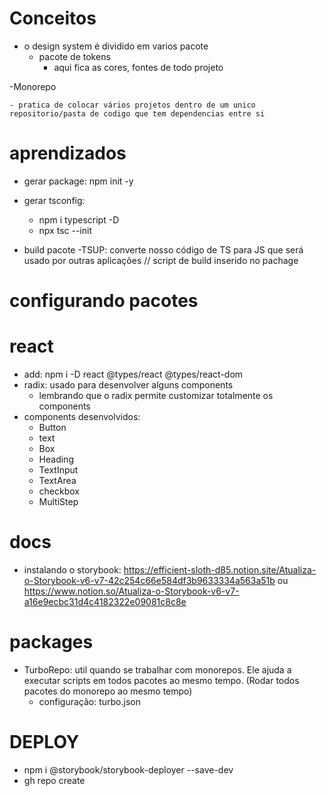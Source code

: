 # Conceitos

- o design system é dividido em varios pacote
  - pacote de tokens
    - aqui fica as cores, fontes de todo projeto

-Monorepo

    - pratica de colocar vários projetos dentro de um unico repositorio/pasta de codigo que tem dependencias entre si

# aprendizados

- gerar package: npm init -y
- gerar tsconfig:

  - npm i typescript -D
  - npx tsc --init

- build pacote
  -TSUP: converte nosso código de TS para JS que será usado por outras aplicações // script de build inserido no pachage

# configurando pacotes

# react

- add: npm i -D react @types/react @types/react-dom
- radix: usado para desenvolver alguns components
  - lembrando que o radix permite customizar totalmente os components
- components desenvolvidos:
  - Button
  - text
  - Box
  - Heading
  - TextInput
  - TextArea
  - checkbox
  - MultiStep

# docs

- instalando o storybook: https://efficient-sloth-d85.notion.site/Atualiza-o-Storybook-v6-v7-42c254c66e584df3b9633334a563a51b ou https://www.notion.so/Atualiza-o-Storybook-v6-v7-a16e9ecbc31d4c4182322e09081c8c8e

# packages

- TurboRepo: util quando se trabalhar com monorepos. Ele ajuda a executar scripts em todos pacotes ao mesmo tempo. (Rodar todos pacotes do monorepo ao mesmo tempo)
  - configuração: turbo.json

# DEPLOY

- npm i @storybook/storybook-deployer --save-dev
- gh repo create

